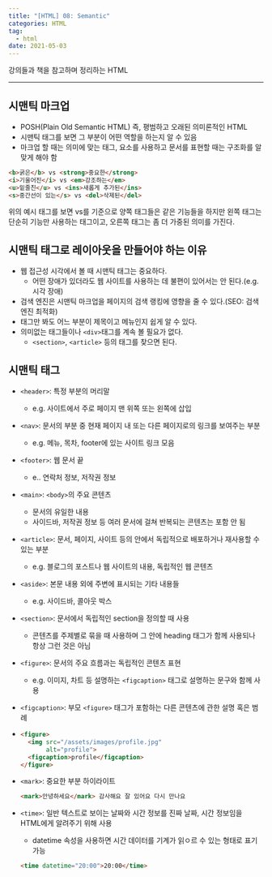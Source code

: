 ```yaml
---  
title: "[HTML] 08: Semantic"
categories: HTML  
tag:
  - html
date: 2021-05-03
--- 
```


강의들과 책을 참고하며 정리하는 HTML

---

## 시맨틱 마크업

- POSH(Plain Old Semantic HTML) 즉, 평범하고 오래된 의미론적인 HTML
- 시맨틱 태그를 보면 그 부분이 어떤 역할을 하는지 알 수 있음
- 마크업 할 때는 의미에 맞는 태그, 요소를 사용하고 문서를 표현할 때는 구조화를 알맞게 해야 함

```html
<b>굵은</b> vs <strong>중요한</strong>
<i>기울어진</i> vs <em>강조하는</em>
<u>밑줄친</u> vs <ins>새롭게 추가된</ins>
<s>중간선이 있는</s> vs <del>삭제된</del>
```

위의 예시 태그를 보면 vs를 기준으로 양쪽 태그들은 같은 기능들을 하지만 왼쪽 태그는 단순히 기능만 사용하는 태그이고, 오른쪽 태그는 좀 더 가중된 의미를 가진다.

## 시맨틱 태그로 레이아웃을 만들어야 하는 이유

- 웹 접근성 시각에서 볼 때 시맨틱 태그는 중요하다.
  - 어떤 장애가 있더라도 웹 사이트를 사용하는 데 불편이 있어서는 안 된다.(e.g. 시각 장애)
- 검색 엔진은 시맨틱 마크업을 페이지의 검색 랭킹에 영향을 줄 수 있다.(SEO: 검색 엔진 최적화)
- 태그만 봐도 어느 부분이 제목이고 메뉴인지 쉽게 알 수 있다.
- 의미없는 태그들이나 `<div>`태그를 계속 볼 필요가 없다.
  - `<section>`, `<article>` 등의 태그를 찾으면 된다.

## 시맨틱 태그

- `<header>`: 특정 부분의 머리말
  - e.g. 사이트에서 주로 페이지 맨 위쪽 또는 왼쪽에 삽입
- `<nav>`: 문서의 부분 중 현재 페이지 내 또는 다른 페이지로의 링크를 보여주는 부분
  - e.g. 메뉴, 목차, footer에 있는 사이트 링크 모음
- `<footer>`: 웹 문서 끝
  - e.. 연락처 정보, 저작권 정보
- `<main>`: `<body>`의 주요 콘텐츠
  - 문서의 유일한 내용
  - 사이드바, 저작권 정보 등 여러 문서에 걸쳐 반복되는 콘텐츠는 포함 안 됨
- `<article>`: 문서, 페이지, 사이트 등의 안에서 독립적으로 배포하거나 재사용할 수 있는 부분
  - e.g. 블로그의 포스트나 웹 사이트의 내용, 독립적인 웹 콘텐츠
- `<aside>`: 본문 내용 외에 주변에 표시되는 기타 내용들
  - e.g. 사이드바, 콜아웃 박스
- `<section>`: 문서에서 독립적인 section을 정의할 때 사용
  - 콘텐츠를 주제별로 묶을 때 사용하며 그 안에 heading 태그가 함께 사용되나 항상 그런 것은 아님
- `<figure>`: 문서의 주요 흐름과는 독립적인 콘텐츠 표현
  - e.g. 이미지, 차트 등 설명하는 `<figcaption>` 태그로 설명하는 문구와 함께 사용
- `<figcaption>`: 부모 `<figure>` 태그가 포함하는 다른 콘텐츠에 관한 설명 혹은 범례
- 
  ```html
  <figure>
    <img src="/assets/images/profile.jpg"
         alt="profile">
    <figcaption>profile</figcaption>
  </figure>
  ```
  
- `<mark>`: 중요한 부분 하이라이트
  
    ```html
    <mark>안녕하세요</mark> 감사해요 잘 있어요 다시 만나요
    ```

- `<time>`: 일반 텍스트로 보이는 날짜와 시간 정보를 진짜 날짜, 시간 정보임을 HTML에게 알려주기 위해 사용
  - datetime 속성을 사용하면 시간 데이터를 기계가 읽ㅇ르 수 있는 형태로 표기 가능

  ```html
  <time datetime="20:00">20:00</time>
  ```